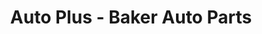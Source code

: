 ---
title: "Auto Plus - Baker Auto Parts"
url: /seneca/auto-plus-baker-auto-parts/
shop: car parts
---